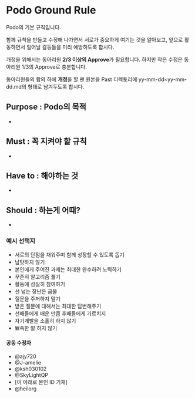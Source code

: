 # Podo Ground Rule
Podo의 기본 규칙입니다.

함께 규칙을 만들고 수정해 나가면서 서로가 중요하게 여기는 것을 알아보고, 앞으로 활동하면서 일어날 갈등들을 미리 예방하도록 합시다.

개정을 위해서는 동아리원 **2/3 이상의 Approve**가 필요합니다. 하지만 작은 수정은 동아리원 1/3의 Approve로 충분합니다.

동아리원들의 합의 하에 **개정**을 할 땐 원본을 Past 디렉토리에
yy-mm-dd~yy-mm-dd.md의 형태로 남겨두도록 합시다.

## Purpose : Podo의 목적
- 


## Must : 꼭 지켜야 할 규칙
- 


## Have to : 해야하는 것
- 


## Should : 하는게 어때?
- 


### 예시 선택지
- 서로의 단점을 채워주며 함께 성장할 수 있도록 돕기
- 남탓하지 않기
- 본인에게 주어진 과제는 최대한 완수하려 노력하기
- 꾸준히 알고리즘 풀기
- 활동에 성실히 참여하기
- 선 넘는 장난은 금물
- 질문을 주저하지 말기
- 받은 질문에 대해서는 최대한 답변해주기
- 선배들에게 배운 만큼 후배들에게 가르치지
- 자기계발을 소홀히 하지 않기
- 뾰족한 말 하지 않기


#### 공동 수정자
- @ajy720
- @J-amelie
- @ksh030102
- @SkyLightQP
- [이 아래로 본인 ID 기재]
- @heilorg


  
